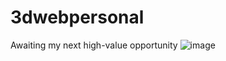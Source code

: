# 3dwebpersonal
Awaiting my next high-value opportunity
![image](https://github.com/user-attachments/assets/07978a2e-013b-48cf-a905-9ae28a76e548)
